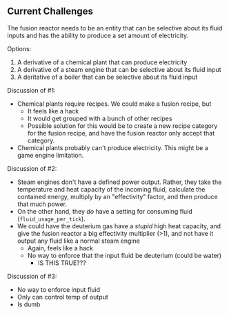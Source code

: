 ## Current Challenges

The fusion reactor needs to be an entity that can be selective about its fluid
inputs and has the ability to produce a set amount of electricity. 

Options:

1. A derivative of a chemical plant that can produce electricity
2. A derivative of a steam engine that can be selective about its fluid input
3. A deritative of a boiler that can be selective about its fluid input

Discussion of #1:

- Chemical plants require recipes. We could make a fusion recipe, but
    - It feels like a hack
    - It would get grouped with a bunch of other recipes
    - Possible solution for this would be to create a new recipe category for
      the fusion recipe, and have the fusion reactor only accept that category.
- Chemical plants probably can't produce electricity. This might be a game 
  engine limitation. 

Discussion of #2:

- Steam engines don't have a defined power output. Rather, they take the
  temperature and heat capacity of the incoming fluid, calculate the contained
  energy, multiply by an "effectivity" factor, and then produce that much power. 
- On the other hand, they _do_ have a setting for consuming fluid
  (`fluid_usage_per_tick`).
- We could have the deuterium gas have a _stupid_ high heat capacity, and give
  the fusion reactor a big effectivity multiplier (>1), and not have it output
  any fluid like a normal steam engine
    - Again, feels like a hack
    - No way to enforce that the input fluid be deuterium (could be water)
        - IS THIS TRUE???


Discussion of #3:

- No way to enforce input fluid
- Only can control temp of output
- Is dumb


